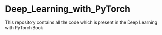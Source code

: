# Deep_Learning_with_PyTorch
This repository contains all the code which is present in the Deep Learning with PyTorch Book
